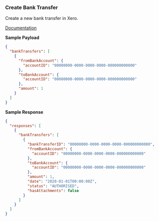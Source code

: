 ### Create Bank Transfer

Create a new bank transfer in Xero.

[Documentation](https://xeroapi.github.io/xero-node/accounting/index.html#api-Accounting-createBankTransfer)


**Sample Payload**

```json
{
  "bankTransfers": [
    {
      "fromBankAccount": {
        "accountID": "00000000-0000-0000-0000-000000000000"
      },
      "toBankAccount": {
        "accountID": "00000000-0000-0000-0000-000000000000"
      },
      "amount": 1
    }
  ]
}
```

**Sample Response**

```json
{
  "responses": [
    {
      "bankTransfers": [
        {
          "bankTransferID": "00000000-0000-0000-0000-000000000000",
          "fromBankAccount": {
            "accountID": "00000000-0000-0000-0000-000000000000"
          },
          "toBankAccount": {
            "accountID": "00000000-0000-0000-0000-000000000000"
          },
          "amount": 1,
          "date": "2020-01-01T00:00:00Z",
          "status": "AUTHORISED",
          "hasAttachments": false
        }
      ]
    }
  ]
}
```
